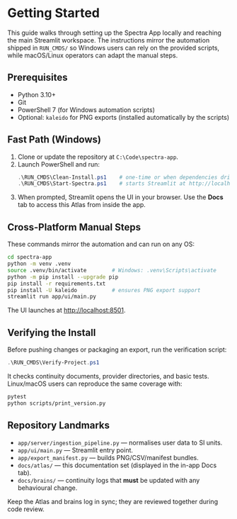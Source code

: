 # Getting Started

This guide walks through setting up the Spectra App locally and reaching the main Streamlit workspace. The instructions mirror the automation shipped in `RUN_CMDS/` so Windows users can rely on the provided scripts, while macOS/Linux operators can adapt the manual steps.

## Prerequisites
- Python 3.10+
- Git
- PowerShell 7 (for Windows automation scripts)
- Optional: `kaleido` for PNG exports (installed automatically by the scripts)

## Fast Path (Windows)
1. Clone or update the repository at `C:\Code\spectra-app`.
2. Launch PowerShell and run:
   ```powershell
   .\RUN_CMDS\Clean-Install.ps1    # one-time or when dependencies drift
   .\RUN_CMDS\Start-Spectra.ps1    # starts Streamlit at http://localhost:8501
   ```
3. When prompted, Streamlit opens the UI in your browser. Use the **Docs** tab to access this Atlas from inside the app.

## Cross-Platform Manual Steps
These commands mirror the automation and can run on any OS:
```bash
cd spectra-app
python -m venv .venv
source .venv/bin/activate        # Windows: .venv\Scripts\activate
python -m pip install --upgrade pip
pip install -r requirements.txt
pip install -U kaleido           # ensures PNG export support
streamlit run app/ui/main.py
```
The UI launches at <http://localhost:8501>.

## Verifying the Install
Before pushing changes or packaging an export, run the verification script:
```powershell
.\RUN_CMDS\Verify-Project.ps1
```
It checks continuity documents, provider directories, and basic tests. Linux/macOS users can reproduce the same coverage with:
```bash
pytest
python scripts/print_version.py
```

## Repository Landmarks
- `app/server/ingestion_pipeline.py` — normalises user data to SI units.
- `app/ui/main.py` — Streamlit entry point.
- `app/export_manifest.py` — builds PNG/CSV/manifest bundles.
- `docs/atlas/` — this documentation set (displayed in the in-app Docs tab).
- `docs/brains/` — continuity logs that **must** be updated with any behavioural change.

Keep the Atlas and brains log in sync; they are reviewed together during code review.
